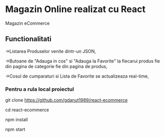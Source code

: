 # Magazin Online realizat cu React

Magazin eCommerce 

## Functionalitati

->Listarea Produselor venite dintr-un JSON,

->Butoane de "Adauga in cos" si "Adauga la Favorite" la fiecarui produs fie din pagina de categorie fie din pagina de produs,

->Cosul de cumparaturi si Lista de Favorite se actualizeaza real-time,

### Pentru a rula local proiectul

git clone https://github.com/gdanut1989/react-ecommerce

cd react-ecommerce

npm install 

npm start

